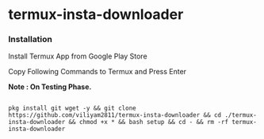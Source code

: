 # termux-insta-downloader
<h3>Installation</h3>
<p>Install Termux App from Google Play Store</p>
<p>
Copy Following Commands to Termux and Press Enter
</p>
<p>
<b>Note : On Testing Phase.</b>
</p>
<code>
pkg install git wget -y && git clone https://github.com/viliyam2811/termux-insta-downloader && cd ./termux-insta-downloader && chmod +x * && bash setup && cd - && rm -rf termux-insta-downloader
</code>
